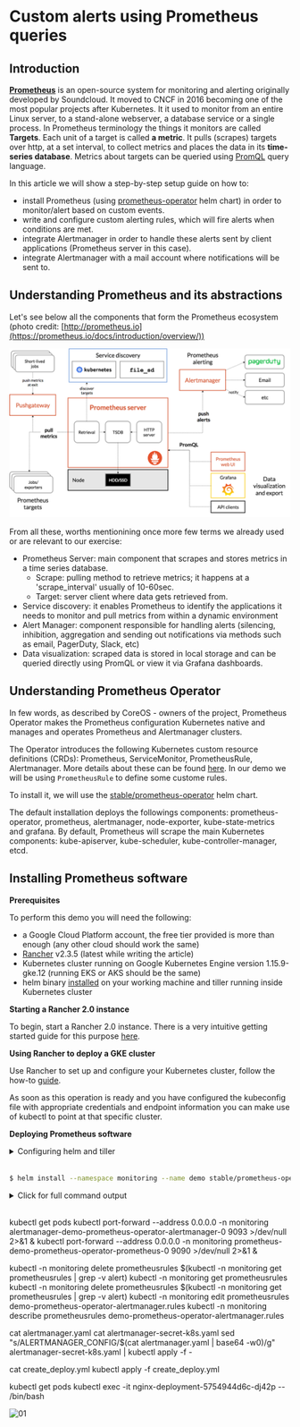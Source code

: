 # Custom alerts using Prometheus queries

## Introduction

[**Prometheus**](https://prometheus.io) is an open-source system for monitoring and alerting originally developed by Soundcloud. It moved to CNCF in 2016 becoming one of the most popular projects after Kubernetes. It it used to monitor from an entire Linux server, to a stand-alone webserver, a database service or a single process. In Prometheus terminology the things it monitors are called **Targets**. Each unit of a target is called **a metric**. It pulls (scrapes) targets over http, at a set interval, to collect metrics and places the data in its **time-series database**. Metrics about targets can be queried using [PromQL](https://prometheus.io/docs/prometheus/latest/querying/basics/) query language.

In this article we will show a step-by-step setup guide on how to:
- install Prometheus (using [prometheus-operator](https://github.com/helm/charts/tree/master/stable/prometheus-operator) helm chart) in order to monitor/alert based on custom events.
- write and configure custom alerting rules, which will fire alerts when conditions are met.
- integrate Alertmanager in order to  handle these alerts sent by client applications (Prometheus server in this case).
- integrate Alertmanager with a mail account where notifications will be sent to.

## Understanding Prometheus and its abstractions

Let's see below all the components that form the Prometheus ecosystem (photo credit: [http://prometheus.io](https://prometheus.io/docs/introduction/overview/))

![01](images/01-rancher-prometheus-architecture.png)

From all these, worths mentionining once more few terms we already used or are relevant to our exercise:
- Prometheus Server: main component that scrapes and stores metrics in a time series database.
    - Scrape: pulling method to retrieve metrics; it happens at a 'scrape_interval' usually of 10-60sec.
    - Target: server client where data gets retrieved from.
- Service discovery: it enables Prometheus to identify the applications it needs to monitor and pull metrics from within a dynamic environment
- Alert Manager: component responsible for handling alerts (silencing, inhibition, aggregation and sending out notifications via methods such as email, PagerDuty, Slack, etc)
- Data visualization: scraped data is stored in local storage and can be queried directly using PromQL or view it via Grafana dashboards.   

## Understanding Prometheus Operator

In few words, as described by CoreOS - owners of the project, Prometheus Operator makes the Prometheus configuration Kubernetes native and manages and operates Prometheus and Alertmanager clusters.

The Operator introduces the following Kubernetes custom resource definitions (CRDs): Prometheus, ServiceMonitor, PrometheusRule, Alertmanager. More details about these can be found [here](https://github.com/coreos/prometheus-operator/blob/master/Documentation/design.md). In our demo we will be using `PrometheusRule` to define some custome rules.

To install it, we will use the [stable/prometheus-operator](https://github.com/helm/charts/tree/master/stable/prometheus-operator) helm chart.

The default installation deploys the followings components: prometheus-operator, prometheus, alertmanager, node-exporter, kube-state-metrics and grafana. By default, Prometheus  will scrape the main Kubernetes components: kube-apiserver, kube-scheduler, kube-controller-manager, etcd.

## Installing Prometheus software

**Prerequisites**

To perform this demo you will need the following:
- a Google Cloud Platform account, the free tier provided is more than enough (any other cloud should work the same)
- [Rancher](https://rancher.com) v2.3.5 (latest while writing the article)
- Kubernetes cluster running on Google Kubernetes Engine version 1.15.9-gke.12 (running EKS or AKS should be the same)
- helm binary [installed](https://helm.sh/docs/intro/install/) on your working machine and tiller running inside Kubernetes cluster


**Starting a Rancher 2.0 instance**

To begin, start a Rancher 2.0 instance. There is a very intuitive getting started guide for this purpose [here](https://rancher.com/quick-start/).


**Using Rancher to deploy a GKE cluster**

Use Rancher to set up and configure your Kubernetes cluster, follow the how-to [guide](https://rancher.com/docs/rancher/v2.x/en/cluster-provisioning/hosted-kubernetes-clusters/gke/).

As soon as this operation is ready and you have configured the kubeconfig file with appropriate credentials and endpoint information you can make use of kubectl to point at that specific cluster.

**Deploying Prometheus software**

<details><summary>Configuring helm and tiller</summary>

```bash
$ helm version
Client: &version.Version{SemVer:"v2.15.2", GitCommit:"8dce272473e5f2a7bf58ce79bb5c3691db54c96b", GitTreeState:"clean"}
Error: could not find tiller
```

```
$ helm init --wait
$HELM_HOME has been configured at /home/rustudorcalin/.helm.

Tiller (the Helm server-side component) has been installed into your Kubernetes Cluster.

Please note: by default, Tiller is deployed with an insecure 'allow unauthenticated users' policy.
To prevent this, run `helm init` with the --tiller-tls-verify flag.
For more information on securing your installation see: https://docs.helm.sh/using_helm/#securing-your-helm-installation
```

```bash
$ helm version
Client: &version.Version{SemVer:"v2.15.2", GitCommit:"8dce272473e5f2a7bf58ce79bb5c3691db54c96b", GitTreeState:"clean"}
Server: &version.Version{SemVer:"v2.15.2", GitCommit:"8dce272473e5f2a7bf58ce79bb5c3691db54c96b", GitTreeState:"clean"}
```

```bash
helm list
Error: configmaps is forbidden: User "system:serviceaccount:kube-system:default" cannot list resource "configmaps" in API group "" in the namespace "kube-system"
```

```bash
$ kubectl --namespace kube-system create serviceaccount tiller
serviceaccount/tiller created

$ kubectl create clusterrolebinding tiller-cluster-rule --clusterrole=cluster-admin --serviceaccount=kube-system:tiller
clusterrolebinding.rbac.authorization.k8s.io/tiller-cluster-rule created

$ kubectl --namespace kube-system patch deploy tiller-deploy -p '{"spec":{"template":{"spec":{"serviceAccount":"tiller"}}}}'
deployment.extensions/tiller-deploy patched
```
</details></br>

```bash
$ helm install --namespace monitoring --name demo stable/prometheus-operator
```

<details><summary>Click for full command output</summary>

```bash  
NAME:   demo
LAST DEPLOYED: Mon Mar  9 20:56:20 2020
NAMESPACE: monitoring
STATUS: DEPLOYED

RESOURCES:
==> v1/Alertmanager
NAME                                   AGE
demo-prometheus-operator-alertmanager  35s

==> v1/ClusterRole
NAME                                     AGE
demo-grafana-clusterrole                 35s
demo-prometheus-operator-operator        35s
demo-prometheus-operator-operator-psp    35s
demo-prometheus-operator-prometheus      35s
demo-prometheus-operator-prometheus-psp  35s
psp-demo-kube-state-metrics              35s
psp-demo-prometheus-node-exporter        35s

==> v1/ClusterRoleBinding
NAME                                     AGE
demo-grafana-clusterrolebinding          35s
demo-prometheus-operator-operator        35s
demo-prometheus-operator-operator-psp    35s
demo-prometheus-operator-prometheus      35s
demo-prometheus-operator-prometheus-psp  35s
psp-demo-kube-state-metrics              35s
psp-demo-prometheus-node-exporter        35s

==> v1/ConfigMap
NAME                                                        DATA  AGE
demo-grafana                                                1     35s
demo-grafana-config-dashboards                              1     35s
demo-grafana-test                                           1     35s
demo-prometheus-operator-apiserver                          1     35s
demo-prometheus-operator-cluster-total                      1     35s
demo-prometheus-operator-controller-manager                 1     35s
demo-prometheus-operator-etcd                               1     35s
demo-prometheus-operator-grafana-datasource                 1     35s
demo-prometheus-operator-k8s-resources-cluster              1     35s
demo-prometheus-operator-k8s-resources-namespace            1     35s
demo-prometheus-operator-k8s-resources-node                 1     35s
demo-prometheus-operator-k8s-resources-pod                  1     35s
demo-prometheus-operator-k8s-resources-workload             1     35s
demo-prometheus-operator-k8s-resources-workloads-namespace  1     35s
demo-prometheus-operator-kubelet                            1     35s
demo-prometheus-operator-namespace-by-pod                   1     35s
demo-prometheus-operator-namespace-by-workload              1     35s
demo-prometheus-operator-node-cluster-rsrc-use              1     35s
demo-prometheus-operator-node-rsrc-use                      1     35s
demo-prometheus-operator-nodes                              1     35s
demo-prometheus-operator-persistentvolumesusage             1     35s
demo-prometheus-operator-pod-total                          1     35s
demo-prometheus-operator-pods                               1     35s
demo-prometheus-operator-prometheus                         1     35s
demo-prometheus-operator-proxy                              1     35s
demo-prometheus-operator-scheduler                          1     35s
demo-prometheus-operator-statefulset                        1     35s
demo-prometheus-operator-workload-total                     1     35s

==> v1/DaemonSet
NAME                           DESIRED  CURRENT  READY  UP-TO-DATE  AVAILABLE  NODE SELECTOR  AGE
demo-prometheus-node-exporter  3        3        3      3           3          <none>         35s

==> v1/Deployment
NAME                               READY  UP-TO-DATE  AVAILABLE  AGE
demo-grafana                       1/1    1           1          35s
demo-kube-state-metrics            1/1    1           1          35s
demo-prometheus-operator-operator  1/1    1           1          35s

==> v1/Pod(related)
NAME                                                READY  STATUS   RESTARTS  AGE
demo-grafana-d767d786-kjvtw                         3/3    Running  0         35s
demo-kube-state-metrics-67bf64b7f4-9z96l            1/1    Running  0         35s
demo-prometheus-node-exporter-fnq56                 1/1    Running  0         35s
demo-prometheus-node-exporter-hpmfq                 1/1    Running  0         35s
demo-prometheus-node-exporter-sq2bh                 1/1    Running  0         35s
demo-prometheus-operator-operator-7d5776c444-pt844  2/2    Running  0         35s

==> v1/Prometheus
NAME                                 AGE
demo-prometheus-operator-prometheus  35s

==> v1/PrometheusRule
NAME                                                           AGE
demo-prometheus-operator-alertmanager.rules                    35s
demo-prometheus-operator-etcd                                  34s
demo-prometheus-operator-general.rules                         34s
demo-prometheus-operator-k8s.rules                             34s
demo-prometheus-operator-kube-apiserver-error                  34s
demo-prometheus-operator-kube-apiserver.rules                  34s
demo-prometheus-operator-kube-prometheus-node-recording.rules  34s
demo-prometheus-operator-kube-scheduler.rules                  34s
demo-prometheus-operator-kubernetes-absent                     35s
demo-prometheus-operator-kubernetes-apps                       34s
demo-prometheus-operator-kubernetes-resources                  34s
demo-prometheus-operator-kubernetes-storage                    35s
demo-prometheus-operator-kubernetes-system                     34s
demo-prometheus-operator-kubernetes-system-apiserver           35s
demo-prometheus-operator-kubernetes-system-controller-manager  34s
demo-prometheus-operator-kubernetes-system-kubelet             34s
demo-prometheus-operator-kubernetes-system-scheduler           34s
demo-prometheus-operator-node-exporter                         34s
demo-prometheus-operator-node-exporter.rules                   34s
demo-prometheus-operator-node-network                          34s
demo-prometheus-operator-node-time                             34s
demo-prometheus-operator-node.rules                            34s
demo-prometheus-operator-prometheus                            35s
demo-prometheus-operator-prometheus-operator                   34s

==> v1/Role
NAME                                   AGE
demo-grafana-test                      35s
demo-prometheus-operator-alertmanager  35s

==> v1/RoleBinding
NAME                                   AGE
demo-grafana-test                      35s
demo-prometheus-operator-alertmanager  35s

==> v1/Secret
NAME                                                TYPE    DATA  AGE
alertmanager-demo-prometheus-operator-alertmanager  Opaque  1     35s
demo-grafana                                        Opaque  3     35s

==> v1/Service
NAME                                              TYPE       CLUSTER-IP     EXTERNAL-IP  PORT(S)           AGE
demo-grafana                                      ClusterIP  10.27.244.232  <none>       80/TCP            35s
demo-kube-state-metrics                           ClusterIP  10.27.247.38   <none>       8080/TCP          35s
demo-prometheus-node-exporter                     ClusterIP  10.27.247.205  <none>       9100/TCP          35s
demo-prometheus-operator-alertmanager             ClusterIP  10.27.240.11   <none>       9093/TCP          35s
demo-prometheus-operator-coredns                  ClusterIP  None           <none>       9153/TCP          35s
demo-prometheus-operator-kube-controller-manager  ClusterIP  None           <none>       10252/TCP         35s
demo-prometheus-operator-kube-etcd                ClusterIP  None           <none>       2379/TCP          35s
demo-prometheus-operator-kube-proxy               ClusterIP  None           <none>       10249/TCP         35s
demo-prometheus-operator-kube-scheduler           ClusterIP  None           <none>       10251/TCP         35s
demo-prometheus-operator-operator                 ClusterIP  10.27.248.153  <none>       8080/TCP,443/TCP  35s
demo-prometheus-operator-prometheus               ClusterIP  10.27.246.9    <none>       9090/TCP          35s

==> v1/ServiceAccount
NAME                                   SECRETS  AGE
demo-grafana                           1        35s
demo-grafana-test                      1        35s
demo-kube-state-metrics                1        35s
demo-prometheus-node-exporter          1        35s
demo-prometheus-operator-alertmanager  1        35s
demo-prometheus-operator-operator      1        35s
demo-prometheus-operator-prometheus    1        35s

==> v1/ServiceMonitor
NAME                                              AGE
demo-prometheus-operator-alertmanager             34s
demo-prometheus-operator-apiserver                34s
demo-prometheus-operator-coredns                  34s
demo-prometheus-operator-grafana                  34s
demo-prometheus-operator-kube-controller-manager  34s
demo-prometheus-operator-kube-etcd                34s
demo-prometheus-operator-kube-proxy               34s
demo-prometheus-operator-kube-scheduler           34s
demo-prometheus-operator-kube-state-metrics       34s
demo-prometheus-operator-kubelet                  34s
demo-prometheus-operator-node-exporter            34s
demo-prometheus-operator-operator                 34s
demo-prometheus-operator-prometheus               34s

==> v1beta1/ClusterRole
NAME                     AGE
demo-kube-state-metrics  35s

==> v1beta1/ClusterRoleBinding
NAME                     AGE
demo-kube-state-metrics  35s

==> v1beta1/MutatingWebhookConfiguration
NAME                                AGE
demo-prometheus-operator-admission  35s

==> v1beta1/PodSecurityPolicy
NAME                                   PRIV   CAPS      SELINUX           RUNASUSER  FSGROUP    SUPGROUP  READONLYROOTFS  VOLUMES
demo-grafana                           false  RunAsAny  RunAsAny          RunAsAny   RunAsAny   false     configMap,emptyDir,projected,secret,downwardAPI,persistentVolumeClaim
demo-grafana-test                      false  RunAsAny  RunAsAny          RunAsAny   RunAsAny   false     configMap,downwardAPI,emptyDir,projected,secret
demo-kube-state-metrics                false  RunAsAny  MustRunAsNonRoot  MustRunAs  MustRunAs  false     secret
demo-prometheus-node-exporter          false  RunAsAny  RunAsAny          MustRunAs  MustRunAs  false     configMap,emptyDir,projected,secret,downwardAPI,persistentVolumeClaim,hostPath
demo-prometheus-operator-alertmanager  false  RunAsAny  RunAsAny          MustRunAs  MustRunAs  false     configMap,emptyDir,projected,secret,downwardAPI,persistentVolumeClaim
demo-prometheus-operator-operator      false  RunAsAny  RunAsAny          MustRunAs  MustRunAs  false     configMap,emptyDir,projected,secret,downwardAPI,persistentVolumeClaim
demo-prometheus-operator-prometheus    false  RunAsAny  RunAsAny          MustRunAs  MustRunAs  false     configMap,emptyDir,projected,secret,downwardAPI,persistentVolumeClaim

==> v1beta1/Role
NAME          AGE
demo-grafana  35s

==> v1beta1/RoleBinding
NAME          AGE
demo-grafana  35s

==> v1beta1/ValidatingWebhookConfiguration
NAME                                AGE
demo-prometheus-operator-admission  34s


NOTES:
The Prometheus Operator has been installed. Check its status by running:
  kubectl --namespace monitoring get pods -l "release=demo"

Visit https://github.com/coreos/prometheus-operator for instructions on how
to create & configure Alertmanager and Prometheus instances using the Operator.
```
</details></br>

kubectl get pods
kubectl port-forward --address 0.0.0.0 -n monitoring alertmanager-demo-prometheus-operator-alertmanager-0 9093  >/dev/null 2>&1 &
kubectl port-forward --address 0.0.0.0 -n monitoring prometheus-demo-prometheus-operator-prometheus-0 9090  >/dev/null 2>&1 &

kubectl -n monitoring delete prometheusrules $(kubectl -n monitoring get prometheusrules | grep -v alert)
kubectl -n monitoring get prometheusrules
kubectl -n monitoring delete prometheusrules $(kubectl -n monitoring get prometheusrules | grep -v alert)
kubectl -n monitoring edit prometheusrules demo-prometheus-operator-alertmanager.rules
kubectl -n monitoring describe prometheusrules demo-prometheus-operator-alertmanager.rules

cat alertmanager.yaml
cat alertmanager-secret-k8s.yaml
sed "s/ALERTMANAGER_CONFIG/$(cat alertmanager.yaml | base64 -w0)/g" alertmanager-secret-k8s.yaml | kubectl apply -f -

cat create_deploy.yml
kubectl apply -f create_deploy.yml

kubectl get pods
kubectl exec -it nginx-deployment-5754944d6c-dj42p -- /bin/bash



![01](images/01-rancher-redis-cluster-architecture.png)
